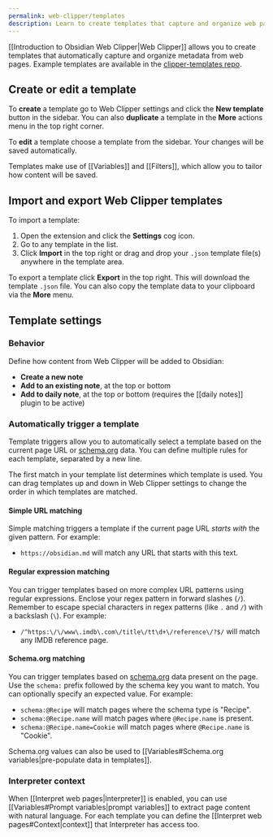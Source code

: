 ```yaml
---
permalink: web-clipper/templates
description: Learn to create templates that capture and organize web page metadata automatically with Web Clipper.
---
```

[[Introduction to Obsidian Web Clipper|Web Clipper]] allows you to create templates that automatically capture and organize metadata from web pages. Example templates are available in the [clipper-templates repo](https://github.com/kepano/clipper-templates). 

## Create or edit a template

To **create** a template go to Web Clipper settings and click the **New template** button in the sidebar. You can also **duplicate** a template in the **More** actions menu in the top right corner.

To **edit** a template choose a template from the sidebar. Your changes will be saved automatically.

Templates make use of [[Variables]] and [[Filters]], which allow you to tailor how content will be saved.

## Import and export Web Clipper templates

To import a template:

1. Open the extension and click the **Settings** cog icon.
2. Go to any template in the list.
3. Click **Import** in the top right or drag and drop your `.json` template file(s) anywhere in the template area.

To export a template click **Export** in the top right. This will download the template `.json` file. You can also copy the template data to your clipboard via the **More** menu.

## Template settings

### Behavior

Define how content from Web Clipper will be added to Obsidian:

- **Create a new note**
- **Add to an existing note**, at the top or bottom
- **Add to daily note**, at the top or bottom (requires the [[daily notes]] plugin to be active)

### Automatically trigger a template

Template triggers allow you to automatically select a template based on the current page URL or [schema.org](https://schema.org/) data. You can define multiple rules for each template, separated by a new line.

The first match in your template list determines which template is used. You can drag templates up and down in Web Clipper settings to change the order in which templates are matched.

#### Simple URL matching

Simple matching triggers a template if the current page URL *starts with* the given pattern. For example:

- `https://obsidian.md` will match any URL that starts with this text.

#### Regular expression matching

You can trigger templates based on more complex URL patterns using regular expressions. Enclose your regex pattern in forward slashes (`/`). Remember to escape special characters in regex patterns (like `.` and `/`) with a backslash (`\`). For example:

- `/^https:\/\/www\.imdb\.com\/title\/tt\d+\/reference\/?$/` will match any IMDB reference page.

#### Schema.org matching

You can trigger templates based on [schema.org](https://schema.org/) data present on the page. Use the `schema:` prefix followed by the schema key you want to match. You can optionally specify an expected value. For example:

- `schema:@Recipe` will match pages where the schema type is "Recipe".
- `schema:@Recipe.name` will match pages where `@Recipe.name` is present.
- `schema:@Recipe.name=Cookie` will match pages where `@Recipe.name` is "Cookie".

Schema.org values can also be used to [[Variables#Schema.org variables|pre-populate data in templates]].

### Interpreter context

When [[Interpret web pages|Interpreter]] is enabled, you can use [[Variables#Prompt variables|prompt variables]] to extract page content with natural language. For each template you can define the [[Interpret web pages#Context|context]] that Interpreter has access too. 